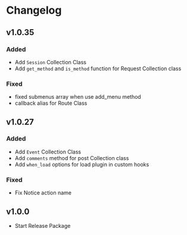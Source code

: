 # Changelog

## v1.0.35
### Added
- Add `Session` Collection Class
- Add `get_method` and `is_method` function for Request Collection class

### Fixed
- fixed submenus array when use add_menu method
- callback alias for Route Class

## v1.0.27
### Added
- Add `Event` Collection Class
- Add `comments` method for post Collection class
- Add `when_load` options for load plugin in custom hooks

### Fixed
- Fix Notice action name

## v1.0.0
- Start Release Package
